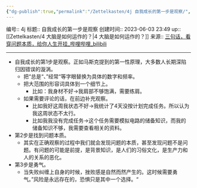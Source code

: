```yaml
---
{"dg-publish":true,"permalink":"/Zettelkasten/4j 自我成长的第一步是观察/","dgPassFrontmatter":true}
---
```


编号:: 4j
标题:: 自我成长的第一步是观察
创建时间:: 2023-06-03 23:49
up:: [[Zettelkasten/4 大脑是如何运作的？\|4 大脑是如何运作的？]]
来源:: [三句话，看穿问题本质，给你人生开挂_哔哩哔哩_bilibili](https://www.bilibili.com/video/BV1tM4y1m7A3/?spm_id_from=333.788&vd_source=bcf798ace50733030b9c7e1fb6a3a349)

---

- 自我成长的第1步是观察。正如马斯克提到的第一性原理，大多数人长期深陷归因错误的漩涡。
	- 把“总是“、”经常“等字眼替换为具体的数字和频率。
	- 把大范围的形容词具体到一个细节上。
		- 比如：我身材不好->我肩部不够饱满，需要练肩。
	- 如果需要评论的话，在前边补充观察。
		- 比如我好这周我状态不好->我统计了4天没按计划完成任务。所以认为我这周状态不太行。
		- 比如我我没有完成任务->这个任务需要模拟电路的储备知识，而我的储备知识不够，我需要查看相关的资料。
- 第2步是找到问题本质。
	- 其实在正确观察的过程中我们就会发现问题的本质，甚至发现问题不是问题。有问题的可能是前提，是背景知识，是人们的习俗文化，是生产力和人的关系的恶化。
- 第3步是勇气。
	- 当失败纠缠上自身的时候，挫败感是自然而然产生的。这时候需要勇气。”风险是永远存在的，恐惧只是其中一个选择。“

